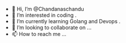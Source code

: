 - 👋 Hi, I’m @Chandanaschandu
- 👀 I’m interested in coding .
- 🌱 I’m currently learning Golang and Devops .
- 💞️ I’m looking to collaborate on ...
- 📫 How to reach me ...

<!---
Chandanaschandu/Chandanaschandu is a ✨ special ✨ repository because its `README.md` (this file) appears on your GitHub profile.
You can click the Preview link to take a look at your changes.
--->
